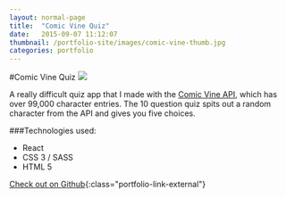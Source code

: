 ```yaml
---
layout: normal-page
title:  "Comic Vine Quiz"
date:   2015-09-07 11:12:07
thumbnail: /portfolio-site/images/comic-vine-thumb.jpg
categories: portfolio
---
```

#Comic Vine Quiz
<img src="{{ site.baseurl }}/images/comic-vine.jpg" class="showcase" />

A really difficult quiz app that I made with the [Comic Vine API](http://api.comicvine.com), which has over 99,000 character entries.  The 10 question quiz spits out a random character from the API and gives you five choices.

###Technologies used:
* React
* CSS 3 / SASS
* HTML 5

[Check out on Github](https://github.com/zdivozzo/React-Comic-Quiz){:class="portfolio-link-external"}
